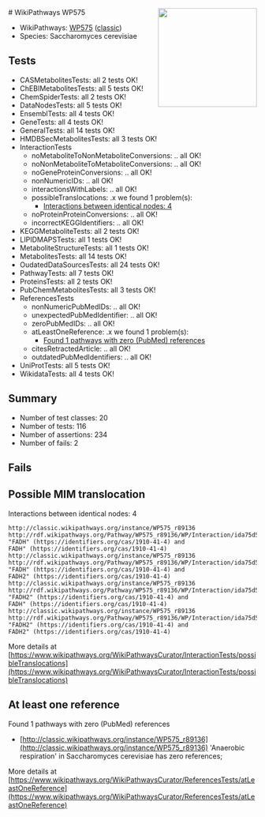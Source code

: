 <img style="float: right; width: 200px" src="https://upload.wikimedia.org/wikipedia/commons/thumb/8/83/Wplogo_with_text_500.png/640px-Wplogo_with_text_500.png" />
# WikiPathways WP575

* WikiPathways: [WP575](https://wikipathways.org/pathways/WP575) ([classic](https://classic.wikipathways.org/instance/WP575))
* Species: Saccharomyces cerevisiae
## Tests
* CASMetabolitesTests: all 2 tests OK!
* ChEBIMetabolitesTests: all 5 tests OK!
* ChemSpiderTests: all 2 tests OK!
* DataNodesTests: all 5 tests OK!
* EnsemblTests: all 4 tests OK!
* GeneTests: all 4 tests OK!
* GeneralTests: all 14 tests OK!
* HMDBSecMetabolitesTests: all 3 tests OK!
* InteractionTests
    * noMetaboliteToNonMetaboliteConversions: .. all OK!
    * noNonMetaboliteToMetaboliteConversions: .. all OK!
    * noGeneProteinConversions: .. all OK!
    * nonNumericIDs: .. all OK!
    * interactionsWithLabels: .. all OK!
    * possibleTranslocations: .x we found 1 problem(s):
        * [Interactions between identical nodes: 4](#1c118209)
    * noProteinProteinConversions: .. all OK!
    * incorrectKEGGIdentifiers: .. all OK!
* KEGGMetaboliteTests: all 2 tests OK!
* LIPIDMAPSTests: all 1 tests OK!
* MetaboliteStructureTests: all 1 tests OK!
* MetabolitesTests: all 14 tests OK!
* OudatedDataSourcesTests: all 24 tests OK!
* PathwayTests: all 7 tests OK!
* ProteinsTests: all 2 tests OK!
* PubChemMetabolitesTests: all 3 tests OK!
* ReferencesTests
    * nonNumericPubMedIDs: .. all OK!
    * unexpectedPubMedIdentifier: .. all OK!
    * zeroPubMedIDs: .. all OK!
    * atLeastOneReference: .x we found 1 problem(s):
        * [Found 1 pathways with zero (PubMed) references](#d0a459f0)
    * citesRetractedArticle: .. all OK!
    * outdatedPubMedIdentifiers: .. all OK!
* UniProtTests: all 5 tests OK!
* WikidataTests: all 4 tests OK!


## Summary

* Number of test classes: 20
* Number of tests: 116
* Number of assertions: 234
* Number of fails: 2

## Fails

<a name="1c118209" />

## Possible MIM translocation

Interactions between identical nodes: 4
```
http://classic.wikipathways.org/instance/WP575_r89136 http://rdf.wikipathways.org/Pathway/WP575_r89136/WP/Interaction/ida75d54c2 "FADH" (https://identifiers.org/cas/1910-41-4) and 
FADH" (https://identifiers.org/cas/1910-41-4)
http://classic.wikipathways.org/instance/WP575_r89136 http://rdf.wikipathways.org/Pathway/WP575_r89136/WP/Interaction/ida75d54c2 "FADH" (https://identifiers.org/cas/1910-41-4) and 
FADH2" (https://identifiers.org/cas/1910-41-4)
http://classic.wikipathways.org/instance/WP575_r89136 http://rdf.wikipathways.org/Pathway/WP575_r89136/WP/Interaction/ida75d54c2 "FADH2" (https://identifiers.org/cas/1910-41-4) and 
FADH" (https://identifiers.org/cas/1910-41-4)
http://classic.wikipathways.org/instance/WP575_r89136 http://rdf.wikipathways.org/Pathway/WP575_r89136/WP/Interaction/ida75d54c2 "FADH2" (https://identifiers.org/cas/1910-41-4) and 
FADH2" (https://identifiers.org/cas/1910-41-4)
```

More details at [https://www.wikipathways.org/WikiPathwaysCurator/InteractionTests/possibleTranslocations](https://www.wikipathways.org/WikiPathwaysCurator/InteractionTests/possibleTranslocations)

<a name="d0a459f0" />

## At least one reference

Found 1 pathways with zero (PubMed) references

* [http://classic.wikipathways.org/instance/WP575_r89136](http://classic.wikipathways.org/instance/WP575_r89136) 'Anaerobic respiration' in Saccharomyces cerevisiae has zero references; 


More details at [https://www.wikipathways.org/WikiPathwaysCurator/ReferencesTests/atLeastOneReference](https://www.wikipathways.org/WikiPathwaysCurator/ReferencesTests/atLeastOneReference)

